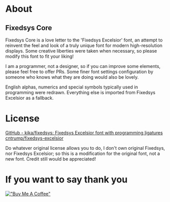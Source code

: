 # About 
## Fixedsys Core

Fixedsys Core is a love letter to the 'Fixedsys Excelsior' font, an attempt to reinvent the feel and look of a truly unique font for modern high-resolution displays. Some creative liberties were taken when necessary, so please modify this font to fit your liking! 

I am a programmer, not a designer, so if you can improve some elements, please feel free to offer PRs. Some finer font settings configuration by someone who knows what they are doing would also be lovely. 

English alphas, numerics and special symbols typically used in programming were redrawn. Everything else is imported from Fixedsys Excelsior as a fallback.

# License

[GitHub - kika/fixedsys: Fixedsys Excelsior font with programming ligatures](https://github.com/kika/fixedsys)
[cntrump/fixedsys-excelsior](https://github.com/cntrump/fixedsys-excelsior)

Do whatever original license allows you to do, I don't own original Fixedsys, nor Fixedsys Excelsior; so this is a
modification for the original font, not a new font. Credit still would be appreciated!  

# If you want to say thank you
[!["Buy Me A Coffee"](https://www.buymeacoffee.com/assets/img/custom_images/orange_img.png)](https://www.buymeacoffee.com/delinx)
